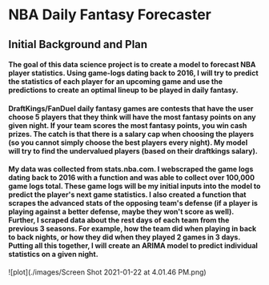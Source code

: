 # NBA Daily Fantasy Forecaster

## Initial Background and Plan

#### The goal of this data science project is to create a model to forecast NBA player statistics. Using game-logs dating back to 2016, I will try to predict the statistics of each player for an upcoming game and use the predictions to create an optimal lineup to be played in daily fantasy.

#### DraftKings/FanDuel daily fantasy games are contests that have the user choose 5 players that they think will have the most fantasy points on any given night. If your team scores the most fantasy points, you win cash prizes. The catch is that there is a salary cap when choosing the players (so you cannot simply choose the best players every night). My model will try to find the undervalued players (based on their draftkings salary).

#### My data was collected from stats.nba.com. I webscraped the game logs dating back to 2016 with a function and was able to collect over 100,000 game logs total. These game logs will be my initial inputs into the model to predict the player's next game statistics. I also created a function that scrapes the advanced stats of the opposing team's defense (if a player is playing against a better defense, maybe they won't score as well). Further, I scraped data about the rest days of each team from the previous 3 seasons. For example, how the team did when playing in back to back nights, or how they did when they played 2 games in 3 days. Putting all this together, I will create an ARIMA model to predict individual statistics on a given night. 

![plot](./images/Screen Shot 2021-01-22 at 4.01.46 PM.png)
